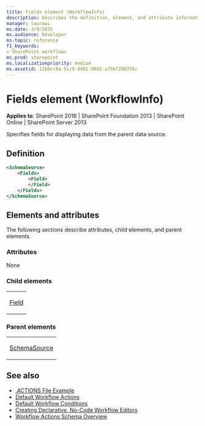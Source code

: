 ```yaml
---
title: Fields element (WorkflowInfo)
description: Describes the definition, element, and attribute information for the Fields element (WorkflowInfo).
manager: laurawi
ms.date: 3/9/2015
ms.audience: Developer
ms.topic: reference
f1_keywords:
- SharePoint workflows
ms.prod: sharepoint
ms.localizationpriority: medium
ms.assetid: 11b0cc8a-5cc9-4401-9042-a75bf208376c
---
```


# Fields element (WorkflowInfo)

**Applies to**: SharePoint 2016 | SharePoint Foundation 2013 | SharePoint Online | SharePoint Server 2013

Specifies fields for displaying data from the parent data source.

## Definition

```XML
<SchemaSource>
    <Fields>
        <Field>
        </Field>
    </Fields>
</SchemaSource>
```

## Elements and attributes

The following sections describe attributes, child elements, and parent elements.

### Attributes

None

### Child elements

<table>
<colgroup>
<col width="100%" />
</colgroup>
<tbody>
<tr class="odd">
<td align="left"><p><a href="field-element-workflowinfo.md">Field</a></p></td>
</tr>
</tbody>
</table>

### Parent elements

<table>
<colgroup>
<col width="100%" />
</colgroup>
<tbody>
<tr class="odd">
<td align="left"><p><a href="schemasource-element-workflowinfo.md">SchemaSource</a></p></td>
</tr>
</tbody>
</table>


## See also

- [.ACTIONS File Example](actions-file-example-workflowinfo.md)
- [Default Workflow Actions](default-workflow-actions-workflowinfo.md)
- [Default Workflow Conditions](default-workflow-conditions-workflowinfo.md)
- [Creating Declarative, No-Code Workflow Editors](https://msdn.microsoft.com/library/office/bb417436.aspx)
- [Workflow Actions Schema Overview](https://msdn.microsoft.com/library/office/bb897626.aspx)










